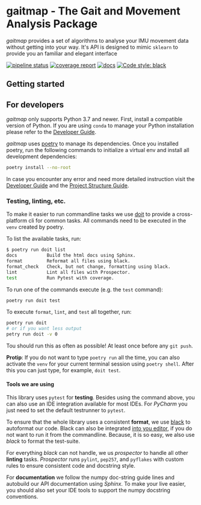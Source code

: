 # gaitmap - The Gait and Movement Analysis Package

*gaitmap* provides a set of algorithms to analyse your IMU movement data without getting into your way.
It's API is designed to mimic `sklearn` to provide you an familiar and elegant interface


[![pipeline status](https://mad-srv.informatik.uni-erlangen.de/newgaitpipeline/gaitmap/badges/master/pipeline.svg)](https://mad-srv.informatik.uni-erlangen.de/newgaitpipeline/gaitmap/-/commits/master)
[![coverage report](https://mad-srv.informatik.uni-erlangen.de/newgaitpipeline/gaitmap/badges/master/coverage.svg)](https://mad-srv.informatik.uni-erlangen.de/newgaitpipeline/gaitmap/-/commits/master)
[![docs](https://img.shields.io/badge/docs-online-green.svg)](http://newgaitpipeline.mad-pages.informatik.uni-erlangen.de/gaitmap/README.html)
[![Code style: black](https://img.shields.io/badge/code%20style-black-000000.svg)](https://github.com/psf/black)

## Getting started

## For developers

*gaitmap* only supports Python 3.7 and newer.
First, install a compatible version of Python.
If you are using `conda` to manage your Python installation please refer to the 
[Developer Guide](http://newgaitpipeline.mad-pages.informatik.uni-erlangen.de/gaitmap/guides/Development-Guide.html). 

*gaitmap* uses [poetry](https://python-poetry.org) to manage its dependencies.
Once you installed poetry, run the following commands to initialize a virtual env and install all development 
dependencies:

```bash
poetry install --no-root
```

In case you encounter any error and need more detailed instruction visit the 
[Developer Guide](http://newgaitpipeline.mad-pages.informatik.uni-erlangen.de/gaitmap/guides/Development-Guide.html) and the 
[Project Structure Guide](http://newgaitpipeline.mad-pages.informatik.uni-erlangen.de/gaitmap/guides/Project-Structure.html).

### Testing, linting, etc.

To make it easier to run commandline tasks we use [doit](https://pydoit.org/contents.html) to provide a cross-platform 
cli for common tasks.
All commands need to be executed in the `venv` created by poetry.

To list the available tasks, run:

```bash
$ poetry run doit list
docs           Build the html docs using Sphinx.
format         Reformat all files using black.
format_check   Check, but not change, formatting using black.
lint           Lint all files with Prospector.
test           Run Pytest with coverage.
```

To run one of the commands execute (e.g. the `test` command):
```bash
poetry run doit test
```

To execute `format`, `lint`, and `test` all together, run:
```bash
poetry run doit
# or if you want less output
petry run doit -v 0
```

Tou should run this as often as possible!
At least once before any `git push`.

**Protip**: If you do not want to type `poetry run` all the time, you can also activate the `venv` for your current
terminal session using `poetry shell`.
After this you can just type, for example, `doit test`.

#### Tools we are using

This library uses `pytest` for **testing**. Besides using the command above, you can also use an IDE integration available
for most IDEs.
For *PyCharm* you just need to set the default testrunner to `pytest`.

To ensure that the whole library uses a consistent **format**, we use [black](https://github.com/psf/black) to
autoformat our code.
Black can also be integrated [into you editor](https://black.readthedocs.io/en/stable/editor_integration.html), if you
do not want to run it from the commandline.
Because, it is so easy, we also use *black* to format the test-suite.

For everything *black* can not handle, we us *prospector* to handle all other **linting** tasks.
*Prospector* runs `pylint`, `pep257`, and `pyflakes` with custom rules to ensure consistent code and docstring style.

For **documentation** we follow the numpy doc-string guide lines and autobuild our API documentation using *Sphinx*.
To make your live easier, you should also set your IDE tools to support the numpy docstring conventions.
